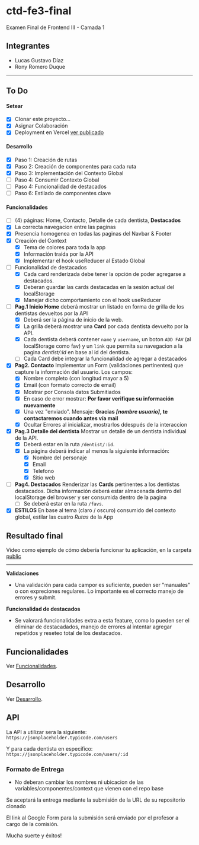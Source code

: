 # ctd-fe3-final

Examen Final de Frontend III - Camada 1

## Integrantes

- Lucas Gustavo Díaz
- Rony Romero Duque

---

## To Do

#### Setear

- [x] Clonar este proyecto...
- [x] Asignar Colaboración
- [x] Deployment en Vercel [ver publicado](https://dh-front3-final.vercel.app/)

#### Desarrollo

- [x] Paso 1: Creación de rutas
- [x] Paso 2: Creación de componentes para cada ruta
- [x] Paso 3: Implementación del Contexto Global
- [ ] Paso 4: Consumir Contexto Global
- [ ] Paso 4: Funcionalidad de destacados
- [ ] Paso 6: Estilado de componentes clave

#### Funcionalidades

- [ ] (4) páginas: Home, Contacto, Detalle de cada dentista, **Destacados**
- [x] La correcta navegacion entre las paginas
- [x] Presencia homogenea en todas las paginas del Navbar & Footer
- [x] Creación del Context
  - [x] Tema de colores para toda la app
  - [x] Información traída por la API
  - [x] Implementar el hook useReducer al Estado Global
- [ ] Funcionalidad de destacados
  - [x] Cada card renderizada debe tener la opción de poder agregarse a destacados.
  - [x] Deberan guardar las cards destacadas en la sesión actual del localStorage
  - [x] Manejar dicho comportamiento con el hook useReducer
- [ ] **Pag.1 Inicio Home** deberá mostrar un listado en forma de grilla de los dentistas devueltos por la API
  - [x] Deberá ser la página de inicio de la web.
  - [x] La grilla deberá mostrar una **Card** por cada dentista devuelto por la API.
  - [x] Cada dentista deberá contener `name` y `username`, un boton `ADD FAV` (al localStorage como fav) y un `link` que permita su navegacion a la pagina _dentist/:id_ en base al id del dentista.
  - [ ] Cada Card debe integrar la funcionalidad de agregar a destacados
- [x] **Pag2. Contacto** Implementar un Form (validaciones pertinentes) que capture la información del usuario. Los campos:
  - [x] Nombre completo (con longitud mayor a 5)
  - [x] Email (con formato correcto de email)
  - [x] Mostrar por Consola datos Submitiados
  - [x] En caso de error mostrar: **Por favor verifique su información nuevamente**
  - [x] Una vez "enviado". Mensaje: **Gracias _[nombre usuario]_, te contactaremos cuando antes vía mail**
  - [x] Ocultar Errores al inicializar, mostrarlos ddespués de la interaccíon
- [x] **Pag.3 Detalle del dentista** Mostrar un detalle de un dentista individual de la API.
  - [x] Deberá estar en la ruta `/dentist/:id`.
  - [x] La página deberá indicar al menos la siguiente información:
    - [x] Nombre del personaje
    - [x] Email
    - [x] Telefono
    - [x] Sitio web
- [ ] **Pag4. Destacados** Renderizar las **Cards** pertinentes a los dentistas destacados. Dicha información deberá estar almacenada dentro del localStorage del browser y ser consumida dentro de la pagina
  - [ ] Se deberá estar en la ruta `/favs`.
- [x] **ESTILOS** En base al tema (claro / oscuro) consumido del contexto global, estilar las cuatro _Rutas_ de la App

## Resultado final

Video como ejemplo de cómo debería funcionar tu aplicación, en la carpeta [public](/public/)

---

**Validaciones**

- Una validación para cada campor es suficiente, pueden ser "manuales" o con expreciones regulares. Lo importante es el correcto manejo de errores y submit.

**Funcionalidad de destacados**

- Se valorará funcionalidades extra a esta feature, como lo pueden ser el eliminar de destacadados, manejo de errores al intentar agregar repetidos y reseteo total de los destacados.

## Funcionalidades

Ver [Funcionalidades](docs/funcionalidades.md).

## Desarrollo

Ver [Desarrollo](docs/desarrollo.md).

## API

La API a utilizar sera la siguiente:
`https://jsonplaceholder.typicode.com/users`

Y para cada dentista en especifico:
`https://jsonplaceholder.typicode.com/users/:id`

### Formato de Entrega

- No deberan cambiar los nombres ni ubicacion de las variables/componentes/context que vienen con el repo base

Se aceptará la entrega mediante la submisión de la URL de su repositorio clonado

El link al Google Form para la submisión será enviado por el profesor a cargo de la comisión.

Mucha suerte y éxitos!
